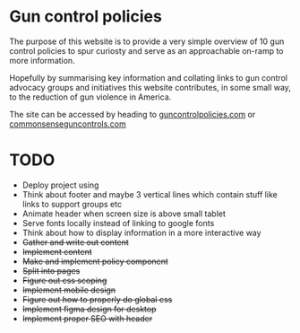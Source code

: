 # Gun control policies
The purpose of this website is to provide a very simple overview of 10 gun control policies to
spur curiosty and serve as an approachable on-ramp to more information.

Hopefully by summarising key information and collating links to gun control advocacy groups and initiatives this website contributes, in some small way, to the reduction of gun violence in America.

The site can be accessed by heading to [guncontrolpolicies.com](guncontrolpolicies.com) or [commonsenseguncontrols.com](commonsenseguncontrols.com)

# TODO
- Deploy project using
- Think about footer and maybe 3 vertical lines which contain stuff like links to support groups etc
- Animate header when screen size is above small tablet
- Serve fonts locally instead of linking to google fonts
- Think about how to display information in a more interactive way
- ~~Gather and write out content~~
- ~~Implement content~~
- ~~Make and implement policy component~~
- ~~Split into pages~~
- ~~Figure out css scoping~~
- ~~Implement mobile design~~
- ~~Figure out how to properly do global css~~
- ~~Implement figma design for desktop~~
- ~~Implement proper SEO with header~~
